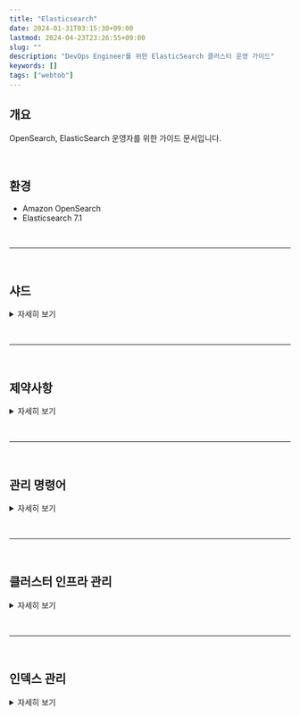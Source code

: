 ```yaml
---
title: "Elasticsearch"
date: 2024-01-31T03:15:30+09:00
lastmod: 2024-04-23T23:26:55+09:00
slug: ""
description: "DevOps Engineer를 위한 ElasticSearch 클러스터 운영 가이드"
keywords: []
tags: ["webtob"]
---
```


## 개요

OpenSearch, ElasticSearch 운영자를 위한 가이드 문서입니다.

&nbsp;

## 환경

- Amazon OpenSearch
- Elasticsearch 7.1

&nbsp;

---

&nbsp;

## 샤드

<details>
<summary>자세히 보기</summary>

### 기본개념

Elasticsearch의 각 인덱스는 하나 이상의 샤드로 나누어지며, 각 샤드는 하드웨어 오류로부터 보호하기 위해 여러 노드에 걸쳐 복제될 수 있습니다.

&nbsp;

### ElasticSearch 내부구조

![ES와 Lucene 내부구조](./1.png)

&nbsp;

### 샤드 구성 모범사례

- **적절한 샤드 크기 선택** : 샤드당 용량은 일반적으로 10GB ~ 50GB 사이로 유지하는 것이 이상적입니다. 이 범위를 벗어나는 경우 샤드가 너무 커지거나 작아져서 성능 문제가 발생할 수 있습니다.
- **일관된 샤드 크기 유지** : 모든 인덱스의 샤드 크기가 일관되도록 유지하는 것이 중요합니다. 샤드 크기가 큰 인덱스는 작은 인덱스와 동일한 노드에서 실행될 때 성능 문제를 야기할 수 있습니다.

```bash
# cat shards API로 현재 샤드 크기 확인
curl \
  -X GET \
  "$ES_ENDPOINT/_cat/shards?v=true&h=index,prirep,shard,store&s=prirep,store&bytes=gb&pretty"
```

```bash
index                  prirep shard store
podlog-2024.02.13      p      3        38
podlog-2024.02.13      p      2        38
podlog-2024.02.13      p      0        38
podlog-2024.02.13      p      1        38
podlog-2024.02.13      p      4        38
```

- **Rollover로 용량 자동조정** : 인덱스 상태 관리<sup>ISM, Index State Management</sup> 기능을 사용하는 경우 롤오버 작업의 `max_primary_shard_size` 임계값을 `50GB`로 설정하여 샤드가 `50GB`보다 커지지 않도록 합니다.

</details>

&nbsp;

---

&nbsp;

## 제약사항

<details>
<summary>자세히 보기</summary>

### ElasticSearch 관리자의 API 제한

- AWS Managed Service 중 하나인 OpenSearch는 Elasticsearch를 기반으로 하지만, 모든 Elasticsearch 버전의 모든 관리자 API를 지원하지는 않으며 ElasticSearch 버전마다 지원되는 API 목록도 다릅니다.
- OpenSearch 버전별 지원되는 Administration API 목록은 [AWS 공식문서](https://docs.aws.amazon.com/ko_kr/opensearch-service/latest/developerguide/supported-operations.html#version_7_1)에서 확인하실 수 있습니다.

&nbsp;

대표적인 관리자 API 제한의 예시는 다음과 같습니다.

Amazon OpenSearch 서비스 기준, ElasticSearch 7.1 버전 클러스터에서는 `/<INDEX_NAME>/_close`, `/_cluster/settings`와 같은 관리자 API를 사용 못하도록 AWS 측에서 막아놓은 상태입니다.

```bash
curl \
  -X PUT \
  -H 'Content-Type: application/json' \
  -d '{
    "persistent": {
      "index.number_of_shards": "5"
    }
  }' \
  "$ES_ENDPOINT/_cluster/settings"
```

```bash
{"Message":"Your request: '/_cluster/settings' payload is not allowed."}
```

위와 같이 `/_cluster/settings` API를 사용해서 `index.number_of_shards` 값을 변경하는 걸 금지하고 있습니다.

</details>

&nbsp;

---

&nbsp;

## 관리 명령어

<details>
<summary>자세히 보기</summary>

ElasticSearch 클러스터를 운영 관리할 때 주로 사용되는 명령어입니다.

&nbsp;

> **중요**  
> 지금부터 설명하는 모든 ElasticSearch 클러스터 관리 명령어는 Amazon OpenSearch의 ElasticSearch v7.1 기준으로 작성되었습니다.

&nbsp;

명령어 실행 전 `ES_ENDPOINT` 환경변수 설정이 필요합니다.

```bash
ES_ENDPOINT="https://xxxxyyyyzzzz.ap-northeast-2.es.amazonaws.com"
```

&nbsp;

### 클러스터 상태 확인

```bash
curl \
  --location \
  --request GET \
  "$ES_ENDPOINT/_cat/health?v"
```

```bash
epoch      timestamp cluster                           status node.total node.data discovered_master shards pri relo init unassign pending_tasks max_task_wait_time active_shards_percent
1707787301 01:21:41  111122223333:krdev-eks-pod-log    yellow          1         1              true     94  94    0    0       79             0                  -                 54.3%
```

&nbsp;

### 디스크 사용률 확인

Elasticsearch 클러스터의 현재 상태와 디스크 사용량을 파악하는 데 도움이 됩니다.

```bash
curl \
  --silent \
  --location \
  --request GET \
  "$ES_ENDPOINT/_cat/allocation?v" \
  | column -t
```

```bash
shards  disk.indices  disk.used  disk.avail  disk.total  disk.percent  host     ip       node
94      4.3gb         34.4gb     457.4gb     491.9gb     7             x.x.x.x  x.x.x.x  0543ab69abe3219a760597764596e007
84      UNASSIGNED
```

결과값으로 제공되는 각 컬럼의 의미는 다음과 같습니다.

- `shards`: 클러스터 내에서 사용 중인 샤드(shard)의 수입니다.
- `disk.indices`: 클러스터 내에서 모든 인덱스(index)의 데이터 크기를 합한 값입니다.
- `disk.used`: 클러스터에서 현재 사용 중인 디스크 공간의 크기입니다.
- `disk.avail`: 디스크에서 사용 가능한 공간의 크기입니다.
- `disk.total`: 디스크의 총 용량입니다.
- `disk.percent`: 디스크 사용량의 백분율입니다.
- `host`: 해당 노드가 호스팅되는 호스트의 이름입니다.
- `ip`: 해당 노드의 IP 주소입니다.
- `node`: Elasticsearch 클러스터 내에서 노드를 고유하게 식별하는 노드의 이름입니다.

&nbsp;

### 전체 인덱스 조회

```bash
curl \
  --location \
  --request GET \
  "$ES_ENDPOINT/_cat/indices?v"
```

&nbsp;

### 특정 인덱스 조회

```bash
curl \
  --location \
  --request GET \
  "$ES_ENDPOINT/_cat/indices/podlog-*?v"
```

```bash
health status index              uuid                   pri rep docs.count docs.deleted store.size pri.store.size
yellow open   podlog-2024.02.08  6W43rShCTLWWKC7nB5--Tw   5   1  249584305            0    204.5gb        204.5gb
yellow open   podlog-2024.02.12  vEjL6abBTjaUNCPiPgeROA   5   1       6975            0      2.6mb          2.6mb
yellow open   podlog-2024.02.09  lh0Ff-s-RHSQICezWQdZag   5   1    7949874            0        2gb            2gb
yellow open   podlog-2024.02.11  upcTdSE9QV-fLOKftAU2Eg   5   1      22611            0      9.8mb          9.8mb
yellow open   podlog-2024.02.10  lx0h-wzDQM6FxhTwSqe08w   5   1     721369            0    286.9mb        286.9mb
```

&nbsp;

### 인덱스 삭제

```bash
curl \
  --location \
  --request DELETE \
  "$ES_ENDPOINT/podlog-2024.02.07"
```

명령이 성공적으로 실행되면 Elasticsearch는 `acknowledged:true`와 같은 응답을 반환합니다. 이것은 삭제 요청이 성공적으로 처리되었음을 나타냅니다.

```bash
{"acknowledged":true}
```

&nbsp;

### 템플릿 조회

전체 인덱스 템플릿 목록을 조회합니다.

```bash
curl \
  --location \
  --request GET \
  "$ES_ENDPOINT/_cat/templates?pretty"
```

```bash
GET _cat/templates?pretty
```

&nbsp;

실행 결과는 다음과 같이 출력됩니다.

```bash
template_1 [podlog-*] 1
template_2 [podlog-*] 2
template_3 [podlog-*] 3
default    [*]        -1
```

각 라인은 한 개의 인덱스 템플릿을 나타냅니다.

- **첫 번째 컬럼**: 템플릿의 이름을 나타냅니다.
- **두 번째 컬럼**: 해당 템플릿이 적용되는 인덱스 패턴을 나타냅니다. 예를 들어, `[podlog-*]` 패턴은 `podlog-`로 시작하는 모든 인덱스에 해당 템플릿이 적용됨을 의미합니다. `[*]` 패턴은 모든 인덱스에 대해 기본적으로 적용되는 템플릿을 나타냅니다.
- **세 번째 컬럼**: 템플릿의 적용 순서<sup>Order</sup>를 나타냅니다. 만약 한 인덱스가 여러 개의 템플릿에 해당하는 경우, 낮은 order 값을 가진 템플릿이 먼저 적용되고, 높은 order 값을 가진 템플릿이 이를 재정의합니다. 자세한 사항은 [ElasticSearch v7.1 공식문서](https://www.elastic.co/guide/en/elasticsearch/reference/current/indices-templates-v1.html#multiple-templates-v1)를 참고하세요.

&nbsp;

모든 인덱스 템플릿의 상세 설정을 확인합니다. 인덱스 템플릿은 `json` 형태로 작성됩니다.

```bash
# 전체 템플릿 설정 조회
curl \
  --location \
  --request GET \
  "$ES_ENDPOINT/_template?pretty"
```

```bash
# 특정 템플릿 설정 조회
curl \
  --location \
  --request GET \
  "$ES_ENDPOINT/_template/default?pretty"
```

&nbsp;

Kibana의 Dev Tools를 이용한 API 호출의 경우, 다음과 같이 실행합니다.

```bash
# 전체 템플릿 설정 조회
GET _template?pretty
```

```bash
# 특정 템플릿 설정 조회
GET _template/default?pretty
```

</details>

&nbsp;

---

&nbsp;

## 클러스터 인프라 관리

<details>
<summary>자세히 보기</summary>

### EFK 스택

ElasticSearch에서 EFK 스택을 사용하는 이유는 로그 관리와 모니터링을 효율적으로 수행하기 위해서입니다. EFK 스택은 **E**lasticsearch, **F**luentd, 그리고 **K**ibana로 구성됩니다. 각각의 컴포넌트가 특정 역할을 수행하여 로그 데이터를 수집, 저장, 검색, 분석 및 시각화하는데 도움을 줍니다.

![EFK Stack](./2.png)

fleunt-bit은 각 노드에 동작하고 있는 파드 로그를 수집한 후, 로그 수집기인 fleuntd로 보냅니다. fleuntd는 수집 후 필터링을 적용하여 S3 버킷이나 ElasticSearch로 로그를 보냅니다.

`fluentd`와 `fluent-bit`은 `fluent` 사에서 제공하는 [공식 helm chart](https://github.com/fluent/helm-charts)를 통해 쿠버네티스 클러스터에 설치하고 운영할 수 있습니다.

`fleuntd`와 `fleunt-bit` 설치 및 운영 방법에는 두 가지 옵션이 있습니다:

1. `fluentd`, `fluent-bit`를 각각의 헬름 차트로 설치하기
2. `fluent-operator` 헬름 차트를 설치하여 `fluentd`와 `fluent-bit`를 한 번에 관리하고 운영하기

&nbsp;

### 모범사례

[권장하는 CloudWatch Metrics 수치](https://docs.aws.amazon.com/ko_kr/opensearch-service/latest/developerguide/cloudwatch-alarms.html)

중요 메트릭:

- **CPUUtilization** (Max) 메트릭: 80% 미만으로 유지 
- **ThreadpoolWriteQueue** (Average) 메트릭: 100 미만으로 유지

&nbsp;

### CPU 과부하 발생 대처

데이터 노드에 CPU 과부하 발생할 경우, Kibana에서 인덱스 조회시 응답을 받지 못하는 영향이 있습니다.

- CPU 사용량 메트릭 `CPUUtilization`이 15분 동안 3회 연속 80% 이상으로 유지될 경우, 클러스터에 데이터 노드를 추가하거나 더 큰 사이즈의 인스턴스로 스케일링을 고려합니다. 자세한 사항은 [모범사례 문서](https://docs.aws.amazon.com/ko_kr/opensearch-service/latest/developerguide/cloudwatch-alarms.html)를 참고합니다.
- 프라이머리 노드의 JVM 메모리 압력 수치가 70~80%로 높은 경우에는 CPU 최적화 타입 보다는 `m5.large.search` 또는 `m6g.large.search`와 같은 메모리 최적화 타입으로 교체하면 문제를 해결할 수 있습니다.
- 클러스터 인덱스의 `refresh_interval` 설정 값을 높이면 클러스터의 세그먼트 생성 속도를 늦출 수 있고 이슈를 완화할 수 있습니다. `refresh_interval`은 기본적으로 1초로 설정되어 있으며, 이는 대부분의 일반적인 사용 사례에 적합합니다. 그러나 특정 작업에서는 이 값을 30초나 그 이상으로 설정하여 인덱싱 작업 중에 더 적은 리소스를 사용하도록 조정할 수 있습니다. 이러한 변경을 통해 인덱스의 성능과 클러스터의 안정성을 향상시킬 수 있습니다. `refresh_interval` 값 설정을 변경하는 방법에 대해서는 [문서](https://opensearch.org/blog/optimize-refresh-interval/)를 참조합니다. 만약, 인덱스의 `refresh_interval` 설정값을 높였음에도 지속적으로 높은 CPU 사용률 경고가 발생한다면, 워크로드를 처리하기에 클러스터의 크기가 충분하지 않은 것이기 때문에 클러스터의 스케일링을 고려해야 합니다.
- 장기적인 해결책으로는 데이터 노드의 타입을 고성능으로 변경(스케일 업) or 데이터 노드의 개수 추가가 있습니다.

&nbsp;

노드의 hot_threads API를 사용하여 각 노드의 작업별 CPU 사용률 현황을 확인할 수 있습니다.

```bash
GET _nodes/hot_threads
GET _nodes/<node_name>/hot_threads
```

&nbsp;

[캣 노드 API](https://www.elastic.co/guide/en/elasticsearch/reference/current/cat-nodes.html#cat-nodes-api-query-params)를 사용하여 각 노드별 리소스 사용률의 현재 현황을 볼 수 있습니다. CPU 사용률이 가장 높은 노드의 하위 집합을 좁힐 수 있습니다.

```bash
GET _cat/nodes?v&s=cpu:desc
```

자세한 사항은 [Amazon OpenSearch Service 클러스터의 높은 CPU 사용률 문제를 해결하려면 어떻게 해야 합니까?](https://repost.aws/ko/knowledge-center/opensearch-troubleshoot-high-cpu) 공식문서를 참고합니다.

&nbsp;

### 볼륨 업그레이드

OpenSearch 서비스에 의해 만들어진 ElasticSearch 클러스터는 스토리지로 EBS를 사용합니다. 관리자는 스토리지의 용량과 스펙을 변경할 수 있지만, 관리형 서비스의 특성상 크게 추상화되어 있으므로 EC2의 EBS Volume 정도로 디테일하게까지는 관리하지는 못합니다.

기존에 OpenSearch 클러스터의 스토리지 용량을 늘리면 blue-green 배포가 진행되어 잠깐의 다운타임이 발생했지만, 2024년 2월 14일부터는 EC2와 동일하게 무중단으로 클러스터 볼륨 업데이트가 가능하므로 다운타임 없는 볼륨 설정 변경을 지원합니다.

**관련 뉴스**  
[Amazon OpenSearch Service, 이제 블루/그린 없이 클러스터 볼륨 업데이트 가능](https://aws.amazon.com/ko/about-aws/whats-new/2024/02/amazon-opensearch-service-update-cluster-volume-without-blue-green/)

&nbsp;

[**blue-green 배포가 발생하는 스토리지 작업 유형**](https://docs.aws.amazon.com/ko_kr/opensearch-service/latest/developerguide/managedomains-configuration-changes.html#bg)

- EBS 볼륨 크기 줄이기
- EBS 볼륨 크기, IOPS 및 처리량 변경 (마지막 변경이 진행 중이거나 다른 변경을 시도하기 전에 6시간 이상 기다리지 않은 경우)

[**blue-green 배포가 발생하지 않는 스토리지 작업 유형**](https://docs.aws.amazon.com/ko_kr/opensearch-service/latest/developerguide/managedomains-configuration-changes.html#nobg)

- 볼륨 크기 증가, 볼륨 유형, IOPS 및 처리량을 데이터 노드 볼륨 크기당 최대 3TiB까지 변경

&nbsp;

### 싱글 노드 설정

싱글 노드로 구성된 ElasticSearch 클러스터의 권장 설정은 [single-node-es.md](https://gist.github.com/angristan/9d251d853d11f265899b8a4725bff756) 문서를 참고합니다.

![Data node infrastructure diagram](./3.png)

- 데이터 노드 1대
- 샤드<sup>shard</sup> 1개
- 복제본<sup>replica</sup> 없음 (0개)

&nbsp;

#### 신규 인덱스의 Default 설정

기본 인덱스 템플릿 설정을 업데이트합니다.

```bash
curl \
  --location \
  --request PUT \
  --header 'Content-Type: application/json' \
  --data '{
    "index_patterns": ["*"],
    "order": -1,
    "settings": {
        "number_of_shards": 1,
        "number_of_replicas": 0
    }
  }' \
  "$ES_ENDPOINT/_template/default"
```

설정값에 대한 상세설명

- `index_patterns` : 이 템플릿이 적용될 인덱스 패턴을 나타냅니다. 여기서 "*"는 모든 인덱스에 해당 템플릿이 적용됨을 의미합니다.
- `order` : 이 템플릿이 다른 템플릿보다 우선적으로 적용되는 순서를 결정합니다. 여기서 `-1`은 다른 모든 템플릿보다 먼저 적용되도록 강제하는 것을 의미합니다.
- `settings.number_of_shards` : `number_of_shards`를 `1`로 설정하여 인덱스당 샤드 수를 1개로 설정합니다. 이 설정은 기존 인덱스에 영향을 주지 못하며 새로운 인덱스가 생성될 때 적용됩니다.
- `settings.number_of_replicas` : `0`으로 설정하여 복제본을 사용하지 않음을 나타냅니다. 이 설정은 기존 인덱스에 영향을 주지 못하며 새로운 인덱스가 생성될 때 적용됩니다.

```bash
{"acknowledged":true}
```

&nbsp;

적용된 기본 인덱스 탬플릿 설정을 확인합니다.

```bash
curl \
  --location \
  --request GET \
  "$ES_ENDPOINT/_template/default?pretty"
```

```json
{
  "default" : {
    "order" : -1,
    "index_patterns" : [
      "*"
    ],
    "settings" : {
      "index" : {
        "number_of_shards" : "1",
        "number_of_replicas" : "0"
      }
    },
    "mappings" : { },
    "aliases" : { }
  }
}
```

`default` 인덱스 템플릿에 `number_of_shards`, `number_of_replicas` 값이 새로 추가된 걸 확인할 수 있습니다.

&nbsp;

#### 기존 인덱스 설정

기존 인덱스 설정을 확인합니다.

```bash
curl \
  --request GET \
  "$ES_ENDPOINT/_all/_settings?pretty"
```

&nbsp;

전체 인덱스에 `number_of_replicas` 설정 적용

```bash
curl \
  --request PUT \
  --header 'Content-Type: application/json' \
  --data '{
    "index": {
        "number_of_replicas": "0"
    }
  }' \
  "$ES_ENDPOINT/_all/_settings"
```

```bash
{"acknowledged":true}
```

&nbsp;

### ElasticSearch 업그레이드 후 Kibana 접근 불가 에러

AWS 콘솔을 사용해서 ElasticSearch v6.8 → v7.1로 업그레이드한 직후 경험했던 문제.

&nbsp;

#### 증상

Kibana URL로 접근시 503 에러코드와 함께 Http request timed out connecting 에러 발생하는 증상이었습니다.

&nbsp;

#### 발생 환경

- **플랫폼** : AWS OpenSearch
- **ElasticSearch** `v6.8` → `v7.1`
- **Kibana** `v6.8` → `v7.1`

ElasticSearch 도메인의 버전 업그레이드 완료 직후 Kibana 접근 불가한 상황이 발생했습니다.

&nbsp;

#### 원인

문제의 근본 원인은 OpenSearch 도메인을 blue-green 배포가 필요한 Elasticsearch_6.8에서 Elasticsearch_7.1 버전으로 업그레이드했기 때문입니다. blue-green 배포에는 이전 클러스터에서 새 클러스터로의 인덱스 마이그레이션이 포함됩니다. 샤드 재할당이 완료되면 Kibana가 완전히 작동하게 됩니다. 이 경우 Kibana 인덱스 마이그레이션 프로세스에서 클러스터에 경쟁 조건<sup>Race condition</sup>이 발생했습니다.

&nbsp;

#### 해결방법

AWS 엔지니어가 수동 조치<sup>Manual Intervention</sup> 처리해서 해결할 수 있습니다. 이 Manual Intervention은 AWS 사용자가 Support 티켓을 올려야하며, AWS 내부팀 에스컬레이션이 된 후 처리됩니다.

![Kibana 조치 다이어그램](./5.png)

</details>

&nbsp;

---

&nbsp;

## 인덱스 관리

<details>
<summary>자세히 보기</summary>

### reindex

Elasticsearch에서 [별칭](https://www.elastic.co/guide/en/elasticsearch/reference/current/aliases.html)<sup>alias</sup> 사용을 공식적으로 권장하는 가장 중요한 이유는 별칭을 통해 인덱스 구조 변경이나 데이터 마이그레이션 시 다운타임 없이 원활하게 전환할 수 있기 때문입니다.

![Alias & index 구성 예시](./6.png)

이는 데이터 접근을 추상화하여 애플리케이션 코드의 변경 없이도 백엔드의 인덱스를 유연하게 관리할 수 있게 해줍니다. 이로 인해 성능 최적화와 데이터 관리가 훨씬 간편해지며, 복잡한 인덱스 전략을 효과적으로 실행할 수 있습니다.

![Logstash and ElasticSearch](./7.png)

&nbsp;

샤드 수를 5개에서 10개로 변경하면서 동일한 인덱스 이름으로 유지하려면, 기존 인덱스를 새로운 샤드 구성으로 복사하고, 이후 기존 인덱스를 삭제한 후 새 인덱스에 원래 이름을 다시 부여하는 과정을 거쳐야 합니다. 여기에서는 별칭<sup>alias</sup>을 사용하여 인덱스 이름을 변경하지 않고 작업을 수행할 수 있는 방법을 설명하겠습니다.

&nbsp;

**1단계: 새 인덱스 생성**  
먼저 샤드 수를 10개로 설정한 새로운 인덱스를 생성합니다. 이 때 인덱스 이름을 임시로 다르게 설정합니다.

```bash
PUT /sample-index-reindexed
{
  "settings": {
    "index": {
      "number_of_shards": 10,
      "number_of_replicas": 1
    }
  }
}
```

예를 들어 `sample-index-reindexed`라는 이름을 사용할 수 있습니다.

인덱스 생성이 완료되면 다음과 같은 결과가 출력됩니다.

```bash
{
  "acknowledged" : true,
  "shards_acknowledged" : true,
  "index" : "sample-index-reindexed"
}
```

&nbsp;

**2단계: 데이터 리인덱싱**  
[_reindex API](https://www.elastic.co/guide/en/elasticsearch/reference/current/docs-reindex.html)를 사용하여 기존 `sample-index` 인덱스의 데이터를 새로 생성한 `sample-index-reindexed` 인덱스로 복사합니다.

```bash
POST /_reindex?wait_for_completion=false
{
  "source": {
    "index": "sample-index",
    "size": 5000
  },
  "dest": {
    "index": "sample-index-reindexed"
  }
}
```

> **백그라운드에서 reindex task 실행하기**  
> Elasticsearch에서 _reindex 작업을 백그라운드로 실행하려면, 작업을 비동기적으로 실행하도록 설정해야 합니다. 이를 위해 `wait_for_completion=false` 쿼리 파라미터를 _reindex API 요청에 추가할 수 있습니다. 이 설정을 사용하면 Elasticsearch는 작업을 시작하고 즉시 제어를 반환하며, 작업은 서버의 백그라운드에서 계속 실행됩니다.

&nbsp;

위 reindex API를 실행하면 reindex task를 식별할 수 있는 고유한 task_id를 아래와 같이 반환합니다. 이 task_id를 사용하여 나중에 작업 진행상황을 확인하거나 작업을 취소할 수 있습니다.

```bash
{
  "task" : "rBjSH0p4THm3cxU6tTrHvw:586801806"
}
```

&nbsp;

**3단계: reindex 작업 진행상황 모니터링**  
reindex 작업의 진행 상황을 실시간으로 모니터링하려면, [_tasks API](https://www.elastic.co/guide/en/elasticsearch/reference/current/tasks.html)를 사용합니다. 이 API는 진행 중인 모든 작업의 상세한 정보를 제공합니다.

```bash
GET /_tasks?detailed=true&actions=*reindex
```

또는 모든 태스크의 요약 정보를 보고 싶다면 [_cat/tasks API](https://www.elastic.co/guide/en/elasticsearch/reference/current/cat-tasks.html)를 사용할 수 있습니다.

```bash
GET /_cat/tasks?v&time=m
```

&nbsp;

**reindex 작업 취소방법**  
먼저, 취소하고자 하는 _reindex 작업의 `task_id`를 확인해야 합니다. 작업 ID는 _tasks API를 사용하여 확인할 수 있습니다.

```bash
GET /_cat/tasks?v&detailed&s=running_time:desc
```

출력에서 `action` 컬럼이 `indices:data/write/reindex`인 항목을 찾아 해당 작업의 `task_id`를 확인합니다. `task_id`는 일반적으로 `노드ID:작업번호` 형식으로 제공됩니다.

&nbsp;

Elasticsearch에서 진행 중인 [_reindex](https://www.elastic.co/guide/en/elasticsearch/reference/current/docs-reindex.html) 작업을 취소하려면, 해당 작업의 고유한 `task_id`를 사용하여 [tasks API](https://www.elastic.co/guide/en/elasticsearch/reference/current/tasks.html#task-cancellation)를 통해 작업을 취소할 수 있습니다.

> **중요**: 해당 작업이 `cancellable` 속성을 `true`로 설정한 경우에만 취소가 가능합니다.

```bash
POST /_tasks/<task_id>/_cancel
```

&nbsp;

예를 들어, task_id가 rBjSH0p4THm3cxU6tTrHvw:571108043인 작업을 취소하고 싶다면, 다음과 같이 요청합니다.

```bash
POST /_tasks/rBjSH0p4THm3cxU6tTrHvw:571108043/_cancel
```

&nbsp;

**4단계: 기존 인덱스 삭제**  
새 인덱스로 데이터가 성공적으로 복사된 걸 확인한 후, 기존 인덱스 `sample-index`를 삭제합니다.

```bash
DELETE /sample-index
```

&nbsp;

**5단계: 새 인덱스 이름 변경**  

**별칭 추가**  
새 인덱스에 기존 인덱스의 별칭을 추가하여 검색 및 기타 작업이 중단 없이 계속될 수 있도록 합니다. 아래의 API 요청은 `sample-index-reindexed`라는 새 인덱스에 `sample-index`라는 별칭<sup>Alias</sup>을 추가하는 예시를 보여줍니다.

```bash
POST /_aliases
{
  "actions": [
    {
      "add": {
        "alias": "sample-index",
        "index": "sample-index-reindexed"
      }
    }
  ]
}
```

이 과정을 통해 사용자 및 ElasticSearch를 바라보는 서버들은 `sample-index`라는 이름으로 계속 데이터에 접근할 수 있으며, 실제 데이터는 `sample-index-reindexed` 인덱스에 저장됩니다.

![Alias & index 구성 예시](./6.png)

&nbsp;

**별칭 확인**  
별칭이 정상적으로 추가되었는지 확인하기 위해 [_cat/aliases API](https://www.elastic.co/guide/en/elasticsearch/reference/current/cat-alias.html)를 사용할 수 있습니다. 이 API는 모든 별칭과 그에 연결된 인덱스 목록을 보여줍니다.

```bash
GET /_cat/aliases?v
```

&nbsp;

### ISM Policy

![ISM Policy](./4.png)

인덱스는 처음에 hot 상태입니다. 2일 후 ISM이 인덱스를 old 상태로 전환합니다. old 상태로 전환될 떄 스토리지 공간 절약을 위해 인덱스 복제본<sup>Replicas</sup>을 0으로 변경합니다. 인덱스가 3일을 경과한 후에는 ISM이 인덱스를 삭제합니다.

```json
{
    "policy": {
        "policy_id": "delete_old_kubelog_dev_retention_3days",
        "description": "delete kubelog retention 3 days (DEV)",
        "last_updated_time": 1704246457086,
        "schema_version": 1,
        "error_notification": null,
        "default_state": "hot",
        "states": [
            {
                "name": "hot",
                "actions": [],
                "transitions": [
                    {
                        "state_name": "old",
                        "conditions": {
                            "min_index_age": "2d"
                        }
                    }
                ]
            },
            {
                "name": "old",
                "actions": [
                    {
                        "replica_count": {
                            "number_of_replicas": 0
                        }
                    }
                ],
                "transitions": [
                    {
                        "state_name": "delete",
                        "conditions": {
                            "min_index_age": "3d"
                        }
                    }
                ]
            },
            {
                "name": "delete",
                "actions": [
                    {
                        "delete": {}
                    }
                ],
                "transitions": []
            }
        ],
        "ism_template": [
            {
                "index_patterns": [
                    "kubelog-*"
                ],
                "priority": 100,
                "last_updated_time": 1658891261769
            }
        ]
    }
}
```

자세한 사항은 [인덱스 상태 관리](https://docs.aws.amazon.com/ko_kr/opensearch-service/latest/developerguide/ism.html#ism-example)를 참고합니다.

&nbsp;

### Index backup using elasticdump

[elasticdump](https://github.com/elasticsearch-dump/elasticsearch-dump)를 사용하여 elasticsearch 클러스터에 저장되어 있는 index 또는 alias를 백업할 수 있습니다.

![elasticdump 구조](./8.png)

&nbsp;

수행 절차는 다음과 같습니다. 이 작업에서 가장 중요한 사항은 `elasticdump` 명령어를 실행하는 주체인 EC2 혹은 파드에서 ElasticSearch 까지 네트워크 연결 가능성이 보장되는 지 여부입니다.

1. ElasticSearch의 엔드포인트에 접근 가능한 파드에 접속합니다.
2. 파드에 NodeJS 패키지 관리자인 `npm` 설치
3. `npm`을 사용하여 elasticdump 설치
4. `elasticdump` 명령어 실행

&nbsp;

제 경우 파드에서 `elasticdump`를 수행했습니다.

파드에 접근 후 Node.js 패키지 관리자인 `npm`을 설치합니다. `npm`은 `elasticdump` 설치에 필요합니다.

```bash
$ grep "PRETTY_NAME" /etc/*-release
PRETTY_NAME="Alpine Linux v3.11"

$ sudo apk update
$ sudo apk add npm nghttp2-dev
```

&nbsp;

파드 로컬 환경에 `elasticdump` 명령어를 설치합니다.

```bash
$ sudo npm install elasticdump -g
$ npm list elasticdump
/usr/bin
`-- elasticdump@6.110.0

$ which elasticdump
/usr/bin/elasticdump
```

&nbsp;

ElasticSearch API를 사용하여 백업할 인덱스를 조회합니다.

```bash
export ES_ENDPOINT="https://<ES_ENDPOINT>.ap-northeast-2.es.amazonaws.com"
curl --silent --location --request GET "${ES_ENDPOINT}/_cat/indices?v"

health status index      uuid                   pri rep docs.count docs.deleted store.size pri.store.size
green  open   market     gXXvxwxmXTxPXaX2XgX5kw   3   1     205246           31        4gb            2gb
```

&nbsp;

`elsticdump` 명령어를 사용해서 특정 인덱스를 백업합니다.

```bash
elasticdump \
  --input=${ES_ENDPOINT}/market \
  --output=/tmp/index-market-backup.json
```

```bash
Mon, 10 Jun 2024 08:34:28 GMT | starting dump
Mon, 10 Jun 2024 08:34:30 GMT | got 100 objects from source elasticsearch (offset: 0)
Mon, 10 Jun 2024 08:34:30 GMT | sent 100 objects to destination file, wrote 100
...
Mon, 10 Jun 2024 08:46:16 GMT | got 100 objects from source elasticsearch (offset: 70600)
Mon, 10 Jun 2024 08:46:16 GMT | sent 100 objects to destination file, wrote 100
```

&nbsp;

2GB 용량의 인덱스를 `.json` 포맷으로 백업하면 파일시스템에 차지하는 용량은 약 300MB 줄어듭니다.

```bash
$ ls -lh /tmp/
-rw-r--r--    1 younsl  younsl   303.4M Jun 10 09:42 index-market-backup.json
```

&nbsp;

특정 파드의 파일을 백업하기 위해 `kubectl cp` 명령어를 사용할 수 있습니다. `kubectl cp` 명령어는 클러스터 내의 파드와 로컬 파일 시스템 간에 파일을 복사하는 데 사용됩니다.

다음은 인덱스 백업 파일인 `/tmp/index-market-backup.json`을 특정 파드에서 로컬 파일 시스템으로 백업하는 방법입니다:

```bash
kubectl cp <namespace>/<pod-name>:/tmp/index-market-backup.json ./index-market-backup.json --retries 10
```

&nbsp;

**중요**:  
`kubectl cp` 명령어 실행시 반드시 `--retries 10` 옵션을 추가해서 실행해야 복사 과정에서 발생하는 `Dropping out copy after 0 retries` 에러를 방지할 수 있습니다.

```bash
$ kubectl cp <namespace>/<pod-name>:/tmp/index-market-backup.json ./index-market-backup.json
tar: removing leading '/' from member names
Dropping out copy after 0 retries
error: unexpected EOF
...
```

자세한 사항은 [kubectl cp will return a error "Dropping out copy after 0 retries error: unexpected EOF" #1425](https://github.com/kubernetes/kubectl/issues/1425#issuecomment-2159561783) 이슈를 참고하세요.
